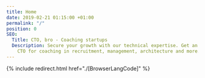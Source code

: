 ```yaml
---
title: Home
date: 2019-02-21 01:15:00 +01:00
permalink: "/"
position: 0
SEO:
  Title: CTO, bro - Coaching startups
  Description: Secure your growth with our technical expertise. Get an experienced
    CTO for coaching in recruitment, management, architecture and more.
---
```


{% include redirect.html href="./[BrowserLangCode]" %}